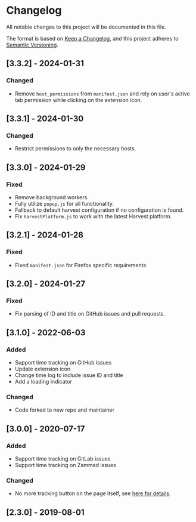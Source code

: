 # Changelog
All notable changes to this project will be documented in this file.

The format is based on [Keep a Changelog](https://keepachangelog.com/en/1.0.0/),
and this project adheres to [Semantic Versioning](https://semver.org/spec/v2.0.0.html).

## [3.3.2] - 2024-01-31

### Changed

* Remove `host_permissions` from `manifest.json` and rely on user's active tab permission while clicking on the extension icon.

## [3.3.1] - 2024-01-30

### Changed

* Restrict permissions to only the necessary hosts.

## [3.3.0] - 2024-01-29

### Fixed

* Remove background workers.
* Fully utilize `popup.js` for all functionality.
* Fallback to default harvest configuration if no configuration is found.
* Fix `harvestPlatform.js` to work with the latest Harvest platform.

## [3.2.1] - 2024-01-28

### Fixed

* Fixed `manifest.json` for Firefox specific requirements

## [3.2.0] - 2024-01-27

### Fixed
 * Fix parsing of ID and title on GitHub issues and pull requests.

## [3.1.0] - 2022-06-03
### Added
 * Support time tracking on GitHub issues
 * Update extension icon
 * Change time log to include issue ID and title
 * Add a loading indicator

 ### Changed
 * Code forked to new repo and maintainer

## [3.0.0] - 2020-07-17
### Added
 * Support time tracking on GitLab issues
 * Support time tracking on Zammad issues

### Changed
 * No more tracking button on the page itself, see [here for details](./docs/on-page-tracker.md).


## [2.3.0] - 2019-08-01
